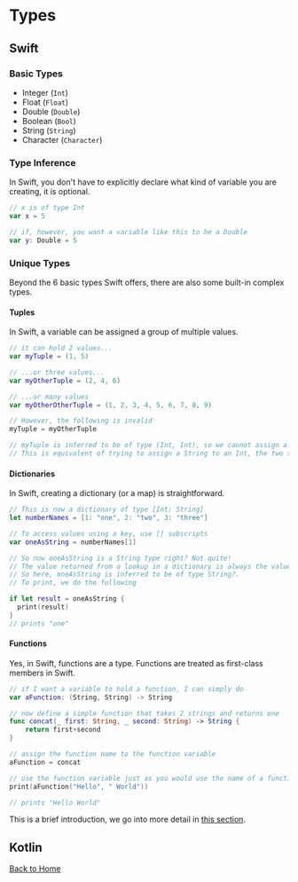 # Types
## Swift
### Basic Types
- Integer (`Int`)
- Float (`Float`)
- Double (`Double`)
- Boolean (`Bool`)
- String (`String`)
- Character (`Character`)

### Type Inference
In Swift, you don't have to explicitly declare what kind of variable you are creating, it is optional.
```Swift
// x is of type Int
var x = 5

// if, however, you want a variable like this to be a Double
var y: Double = 5
```

### Unique Types
Beyond the 6 basic types Swift offers, there are also some built-in complex types.

#### Tuples
In Swift, a variable can be assigned a group of multiple values.
```Swift
// it can hold 2 values...
var myTuple = (1, 5)

// ...or three values...
var myOtherTuple = (2, 4, 6)

// ...or many values
var myOtherOtherTuple = (1, 2, 3, 4, 5, 6, 7, 8, 9)

// However, the following is invalid
myTuple = myOtherTuple

// myTuple is inferred to be of type (Int, Int), so we cannot assign a value that is of type (Int, Int, Int) to it.
// This is equivalent of trying to assign a String to an Int, the two tuples are completely different.
```

#### Dictionaries
In Swift, creating a dictionary (or a map) is straightforward.
```Swift
// This is now a dictionary of type [Int: String]
let numberNames = [1: "one", 2: "two", 3: "three"]

// To access values using a key, use [] subscripts
var oneAsString = numberNames[1]

// So now oneAsString is a String type right? Not quite!
// The value returned from a lookup in a dictionary is always the value type defined in the array, but as an optional.
// So here, oneAsString is inferred to be of type String?.
// To print, we do the following

if let result = oneAsString {
  print(result)
}
// prints "one"
```

#### Functions
Yes, in Swift, functions are a type. Functions are treated as first-class members in Swift.
```Swift
// if I want a variable to hold a function, I can simply do
var aFunction: (String, String) -> String

// now define a simple function that takes 2 strings and returns one
func concat(_ first: String, _ second: String) -> String {
    return first+second
}

// assign the function name to the function variable
aFunction = concat

// use the function variable just as you would use the name of a function you explicitly define
print(aFunction("Hello", " World"))

// prints "Hello World"
```
This is a brief introduction, we go into more detail in [this section](LambdaFunctionTypes.md).


## Kotlin
[Back to Home](../README.md)
